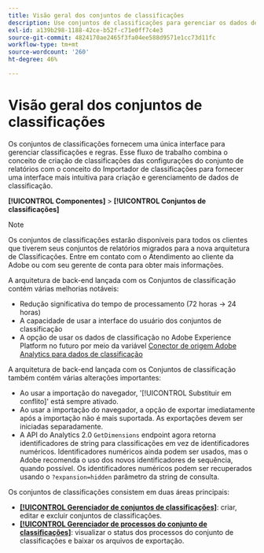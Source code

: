 ```yaml
---
title: Visão geral dos conjuntos de classificações
description: Use conjuntos de classificações para gerenciar os dados de classificação.
exl-id: a139b298-1188-42ce-b52f-c71e0ff7c4e3
source-git-commit: 4824170ae2465f3fa04ee588d9571e1cc73d11fc
workflow-type: tm+mt
source-wordcount: '260'
ht-degree: 46%

---
```


# Visão geral dos conjuntos de classificações

Os conjuntos de classificações fornecem uma única interface para gerenciar classificações e regras. Esse fluxo de trabalho combina o conceito de criação de classificações das configurações do conjunto de relatórios com o conceito do Importador de classificações para fornecer uma interface mais intuitiva para criação e gerenciamento de dados de classificação.

**[!UICONTROL Componentes]** > **[!UICONTROL Conjuntos de classificações]**

>[!NOTE]
>
>Os conjuntos de classificações estarão disponíveis para todos os clientes que tiverem seus conjuntos de relatórios migrados para a nova arquitetura de Classificações. Entre em contato com o Atendimento ao cliente da Adobe ou com seu gerente de conta para obter mais informações.

A arquitetura de back-end lançada com os Conjuntos de classificação contém várias melhorias notáveis:

* Redução significativa do tempo de processamento (72 horas → 24 horas)
* A capacidade de usar a interface do usuário dos conjuntos de classificação
* A opção de usar os dados de classificação no Adobe Experience Platform no futuro por meio da variável [Conector de origem Adobe Analytics para dados de classificação](https://experienceleague.adobe.com/docs/experience-platform/sources/connectors/adobe-applications/classifications.html)

A arquitetura de back-end lançada com os Conjuntos de classificação também contém várias alterações importantes:

* Ao usar a importação do navegador, &#39;[!UICONTROL Substituir em conflito]&#39; está sempre ativado.
* Ao usar a importação do navegador, a opção de exportar imediatamente após a importação não é mais suportada. As exportações devem ser iniciadas separadamente.
* A API do Analytics 2.0 `GetDimensions` endpoint agora retorna identificadores de string para classificações em vez de identificadores numéricos. Identificadores numéricos ainda podem ser usados, mas o Adobe recomenda o uso dos novos identificadores de sequência, quando possível. Os identificadores numéricos podem ser recuperados usando o `?expansion=hidden` parâmetro da string de consulta.


Os conjuntos de classificações consistem em duas áreas principais:

* [**[!UICONTROL Gerenciador de conjuntos de classificações]**](set-manager.md): criar, editar e excluir conjuntos de classificações.
* [**[!UICONTROL Gerenciador de processos do conjunto de classificações]**](job-manager.md): visualizar o status dos processos do conjunto de classificações e baixar os arquivos de exportação.
